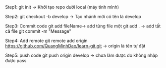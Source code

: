 Step1: git init
-> Khởi tạo repo dưới local (máy tính mình)

Step2: git checkout -b develop
-> Tạo nhánh mới có tên là develop

Step3: Commit code
git add fileName-> add từng file một
git add . -> add tất cả file
git commit -m "Message"

Step4: Add remote
git remote add origin https://github.com/QuangMinhDao/learn-git.git -> origin là tên tự đặt

Step5: push code
git push origin develop -> chưa làm được do không nhập được pass